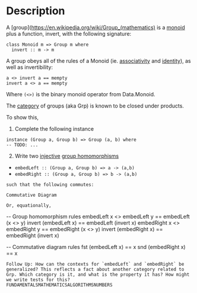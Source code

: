 # Description

A [group](https://en.wikipedia.org/wiki/Group_(mathematics) is a [monoid](https://hackage.haskell.org/package/base-4.2.0.1/docs/Data-Monoid.html) plus a function, invert, with the following signature:
```
class Monoid m => Group m where
  invert :: m -> m
```
A group obeys all of the rules of a Monoid (ie. [associativity](https://en.wikipedia.org/wiki/Associative_property) and [identity](https://en.wikipedia.org/wiki/Identity_element)), as well as invertibility:
```
a <> invert a == mempty
invert a <> a == mempty
```
Where ``(<>)`` is the binary monoid operator from Data.Monoid.

The [category](https://en.wikipedia.org/wiki/Category_theory) of groups (aka Grp) is known to be closed under products.

To show this,

1. Complete the following instance
```
instance (Group a, Group b) => Group (a, b) where
-- TODO: ...
```
2. Write two [injective](https://en.wikipedia.org/wiki/Injective_function) [group homomorphisms](https://en.wikipedia.org/wiki/Group_homomorphism)


- `embedLeft :: (Group a, Group b) => a -> (a,b)`
- `embedRight :: (Group a, Group b) => b -> (a,b)`
```
such that the following commutes:

Commutative Diagram

Or, equationally,
```
-- Group homomorphism rules
embedLeft x <> embedLeft y == embedLeft (x <> y)
invert (embedLeft x) == embedLeft (invert x)
embedRight x <> embedRight y == embedRight (x <> y)
invert (embedRight x) == embedRight (invert x)

-- Commutative diagram rules
fst (embedLeft x) == x
snd (embedRight x) == x
```
Follow Up: How can the contexts for `embedLeft` and `embedRight` be generalized? This reflects a fact about another category related to Grp. Which category is it, and what is the property it has? How might we write tests for this?
FUNDAMENTALSMATHEMATICSALGORITHMSNUMBERS
